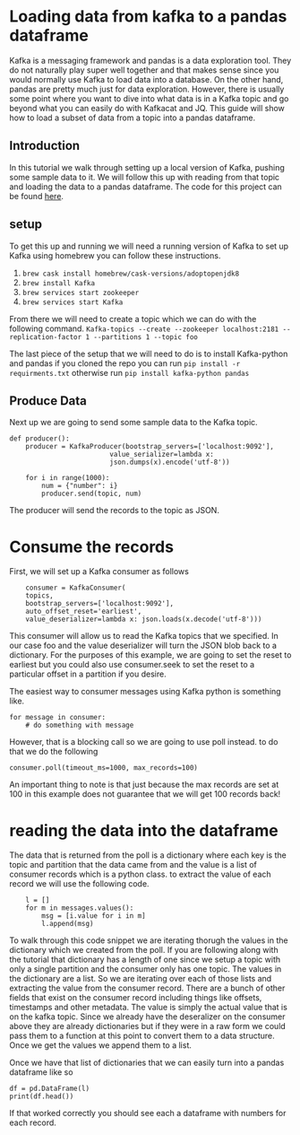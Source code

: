 # Loading data from kafka to a pandas dataframe

Kafka is a messaging framework and pandas is a data exploration tool. They do not naturally play super well together and that makes sense since you would normally use Kafka to load data into a database. On the other hand, pandas are pretty much just for data exploration. However, there is usually some point where you want to dive into what data is in a Kafka topic and go beyond what you can easily do with Kafkacat and JQ. This guide will show how to load a subset of data from a topic into a pandas dataframe.


## Introduction
In this tutorial we walk through setting up a local version of Kafka, pushing some sample data to it. We will follow this up with reading from that topic and loading the data to a pandas dataframe. The code for this project can be found [here](https://github.com/jrottersman/kafka-pandas).

## setup
To get this up and running we will need a running version of Kafka to set up Kafka using homebrew you can follow these instructions.

1. `brew cask install homebrew/cask-versions/adoptopenjdk8`
2. `brew install Kafka`
3. `brew services start zookeeper`
4. `brew services start Kafka`

From there we will need to create a topic which we can do with the following command. `Kafka-topics --create --zookeeper localhost:2181 --replication-factor 1 --partitions 1 --topic foo`

The last piece of the setup that we will need to do is to install Kafka-python and pandas if you cloned the repo you can run `pip install -r requirments.txt` otherwise run `pip install kafka-python pandas`

## Produce Data

Next up we are going to send some sample data to the Kafka topic.

```
def producer():
    producer = KafkaProducer(bootstrap_servers=['localhost:9092'],
                         value_serializer=lambda x: 
                         json.dumps(x).encode('utf-8'))
    
    for i in range(1000):
        num = {"number": i}
        producer.send(topic, num)
```

The producer will send the records to the topic as JSON. 

# Consume the records
First, we will set up a Kafka consumer as follows
```
    consumer = KafkaConsumer(
    topics,
    bootstrap_servers=['localhost:9092'],
    auto_offset_reset='earliest',
    value_deserializer=lambda x: json.loads(x.decode('utf-8')))
```
This consumer will allow us to read the Kafka topics that we specified. In our case foo and the value deserializer will turn the JSON blob back to a dictionary. For the purposes of this example, we are going to set the reset to earliest but you could also use consumer.seek to set the reset to a particular offset in a partition if you desire.

The easiest way to consumer messages using Kafka python is something like.
```
for message in consumer:
    # do something with message
```
However, that is a blocking call so we are going to use poll instead.
to do that we do the following 
```
consumer.poll(timeout_ms=1000, max_records=100)
```
An important thing to note is that just because the max records are set at 100 in this example does not guarantee that we will get 100 records back!

# reading the data into the dataframe

The data that is returned from the poll is a dictionary where each key is the topic and partition that the data came from and the value is a list of consumer records which is a python class. to extract the value of each record we will use the following code.

```
    l = []
    for m in messages.values():
        msg = [i.value for i in m]
        l.append(msg)
```
To walk through this code snippet we are iterating thorugh the values in the dictionary which we created from the poll. If you are following along with the tutorial that dictionary has a length of one since we setup a topic with only a single partition and the consumer only has one topic. 
The values in the dictionary are a list. So we are iterating over each of those lists and extracting the value from the consumer record. There are a bunch of other fields that exist on the consumer record including things like offsets, timestamps and other metadata. The value is simply the actual value that is on the kafka topic. Since we already have the deseralizer on the consumer above they are already dictionaries but if they were in a raw form we could pass them to a function at this point to convert them to a data structure. Once we get the values we append them to a list.

Once we have that  list of dictionaries that we can easily turn into a pandas dataframe like so 
```
df = pd.DataFrame(l)
print(df.head())
```
If that worked correctly you should see each a dataframe with numbers for each record.